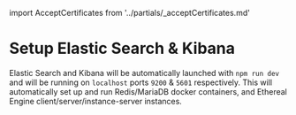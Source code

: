 import AcceptCertificates from '../partials/_acceptCertificates.md'

# Setup Elastic Search & Kibana

Elastic Search and Kibana will be automatically launched with `npm run dev` and will be running on `localhost` ports `9200` & `5601` respectively. This will automatically set up and run Redis/MariaDB docker containers, and Ethereal Engine client/server/instance-server instances.

<AcceptCertificates />
